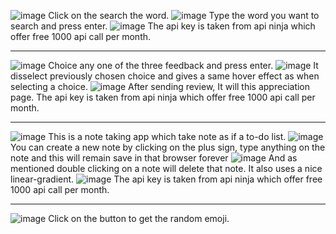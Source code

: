 ![image](https://github.com/user-attachments/assets/22ad77f7-ac03-4976-a078-6d5d13aa34c5)
Click on the search the word.
![image](https://github.com/user-attachments/assets/68cb05a7-c118-42be-9d82-d774dfcc6f00)
Type the word you want to search and press enter.
![image](https://github.com/user-attachments/assets/20b452da-3ff6-43e7-a8a7-89002aad099f)
The api key is taken from api ninja which offer free 1000 api call per month.
***

![image](https://github.com/user-attachments/assets/db49b324-1949-47d9-9995-a9d977bd5289)
Choice any one of the three feedback and press enter.
![image](https://github.com/user-attachments/assets/3050ebe4-5181-409d-8c61-273de3341b3c)
It disselect previously chosen choice and gives a same hover effect as when selecting a choice.
![image](https://github.com/user-attachments/assets/5b301d97-4ac6-4b3c-b92a-01ac7bbada8a)
After sending review, It will this appreciation page. The api key is taken from api ninja which offer free 1000 api call per month.
***

![image](https://github.com/user-attachments/assets/e9c52131-4eea-4396-a4ca-dc77fabb914a)
This is a note taking app which take note as if a to-do list.
![image](https://github.com/user-attachments/assets/6e41b535-0419-4fc1-9ebb-365dc0593dba)
You can create a new note by clicking on the plus sign, type anything on the note and this will remain save in that browser forever
![image](https://github.com/user-attachments/assets/b8f81173-0a32-46ab-adbf-5d7a260007c2)
And as mentioned double clicking on a note will delete that note. It also uses a nice linear-gradient.
![image](https://github.com/user-attachments/assets/980b9dcc-5ffd-40d8-aa56-99880a6a16f1)
The api key is taken from api ninja which offer free 1000 api call per month.
***


![image](https://github.com/user-attachments/assets/51929a49-8672-4164-85cf-469371295201)
Click on the button to get the random emoji.
